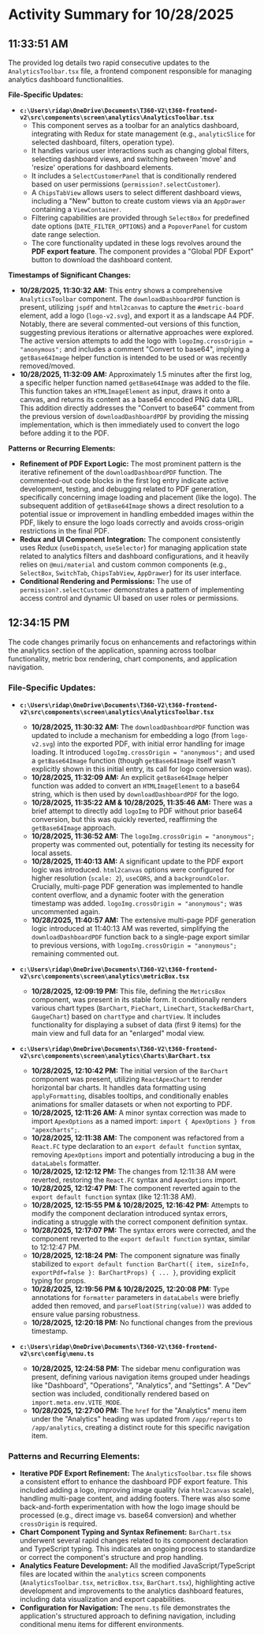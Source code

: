 # Activity Summary for 10/28/2025

## 11:33:51 AM
The provided log details two rapid consecutive updates to the `AnalyticsToolbar.tsx` file, a frontend component responsible for managing analytics dashboard functionalities.

**File-Specific Updates:**

*   **`c:\Users\ridap\OneDrive\Documents\T360-V2\t360-frontend-v2\src\components\screen\analytics\AnalyticsToolbar.tsx`**
    *   This component serves as a toolbar for an analytics dashboard, integrating with Redux for state management (e.g., `analyticSlice` for selected dashboard, filters, operation type).
    *   It handles various user interactions such as changing global filters, selecting dashboard views, and switching between 'move' and 'resize' operations for dashboard elements.
    *   It includes a `SelectCustomerPanel` that is conditionally rendered based on user permissions (`permission?.selectCustomer`).
    *   A `ChipsTabView` allows users to select different dashboard views, including a "New" button to create custom views via an `AppDrawer` containing a `ViewContainer`.
    *   Filtering capabilities are provided through `SelectBox` for predefined date options (`DATE_FILTER_OPTIONS`) and a `PopoverPanel` for custom date range selection.
    *   The core functionality updated in these logs revolves around the **PDF export feature**. The component provides a "Global PDF Export" button to download the dashboard content.

**Timestamps of Significant Changes:**

*   **10/28/2025, 11:30:32 AM:** This entry shows a comprehensive `AnalyticsToolbar` component. The `downloadDashboardPDF` function is present, utilizing `jspdf` and `html2canvas` to capture the `#metric-board` element, add a logo (`logo-v2.svg`), and export it as a landscape A4 PDF. Notably, there are several commented-out versions of this function, suggesting previous iterations or alternative approaches were explored. The active version attempts to add the logo with `logoImg.crossOrigin = "anonymous";` and includes a comment "Convert to base64", implying a `getBase64Image` helper function is intended to be used or was recently removed/moved.
*   **10/28/2025, 11:32:09 AM:** Approximately 1.5 minutes after the first log, a specific helper function named `getBase64Image` was added to the file. This function takes an `HTMLImageElement` as input, draws it onto a canvas, and returns its content as a base64 encoded PNG data URL. This addition directly addresses the "Convert to base64" comment from the previous version of `downloadDashboardPDF` by providing the missing implementation, which is then immediately used to convert the logo before adding it to the PDF.

**Patterns or Recurring Elements:**

*   **Refinement of PDF Export Logic:** The most prominent pattern is the iterative refinement of the `downloadDashboardPDF` function. The commented-out code blocks in the first log entry indicate active development, testing, and debugging related to PDF generation, specifically concerning image loading and placement (like the logo). The subsequent addition of `getBase64Image` shows a direct resolution to a potential issue or improvement in handling embedded images within the PDF, likely to ensure the logo loads correctly and avoids cross-origin restrictions in the final PDF.
*   **Redux and UI Component Integration:** The component consistently uses Redux (`useDispatch`, `useSelector`) for managing application state related to analytics filters and dashboard configurations, and it heavily relies on `@mui/material` and custom common components (e.g., `SelectBox`, `SwitchTab`, `ChipsTabView`, `AppDrawer`) for its user interface.
*   **Conditional Rendering and Permissions:** The use of `permission?.selectCustomer` demonstrates a pattern of implementing access control and dynamic UI based on user roles or permissions.

## 12:34:15 PM
The code changes primarily focus on enhancements and refactorings within the analytics section of the application, spanning across toolbar functionality, metric box rendering, chart components, and application navigation.

### File-Specific Updates:

*   **`c:\Users\ridap\OneDrive\Documents\T360-V2\t360-frontend-v2\src\components\screen\analytics\AnalyticsToolbar.tsx`**
    *   **10/28/2025, 11:30:32 AM:** The `downloadDashboardPDF` function was updated to include a mechanism for embedding a logo (from `logo-v2.svg`) into the exported PDF, with initial error handling for image loading. It introduced `logoImg.crossOrigin = "anonymous";` and used a `getBase64Image` function (though `getBase64Image` itself wasn't explicitly shown in this initial entry, its call for logo conversion was).
    *   **10/28/2025, 11:32:09 AM:** An explicit `getBase64Image` helper function was added to convert an `HTMLImageElement` to a base64 string, which is then used by `downloadDashboardPDF` for the logo.
    *   **10/28/2025, 11:35:22 AM & 10/28/2025, 11:35:46 AM:** There was a brief attempt to directly add `logoImg` to PDF without prior base64 conversion, but this was quickly reverted, reaffirming the `getBase64Image` approach.
    *   **10/28/2025, 11:36:52 AM:** The `logoImg.crossOrigin = "anonymous";` property was commented out, potentially for testing its necessity for local assets.
    *   **10/28/2025, 11:40:13 AM:** A significant update to the PDF export logic was introduced. `html2canvas` options were configured for higher resolution (`scale: 2`), `useCORS`, and a `backgroundColor`. Crucially, multi-page PDF generation was implemented to handle content overflow, and a dynamic footer with the generation timestamp was added. `logoImg.crossOrigin = "anonymous";` was uncommented again.
    *   **10/28/2025, 11:40:57 AM:** The extensive multi-page PDF generation logic introduced at 11:40:13 AM was reverted, simplifying the `downloadDashboardPDF` function back to a single-page export similar to previous versions, with `logoImg.crossOrigin = "anonymous";` remaining commented out.

*   **`c:\Users\ridap\OneDrive\Documents\T360-V2\t360-frontend-v2\src\components\screen\analytics\metricBox.tsx`**
    *   **10/28/2025, 12:09:19 PM:** This file, defining the `MetricsBox` component, was present in its stable form. It conditionally renders various chart types (`BarChart`, `PieChart`, `LineChart`, `StackedBarChart`, `GaugeChart`) based on `chartType` and `chartView`. It includes functionality for displaying a subset of data (first 9 items) for the main view and full data for an "enlarged" modal view.

*   **`c:\Users\ridap\OneDrive\Documents\T360-V2\t360-frontend-v2\src\components\screen\analytics\Charts\BarChart.tsx`**
    *   **10/28/2025, 12:10:42 PM:** The initial version of the `BarChart` component was present, utilizing `ReactApexChart` to render horizontal bar charts. It handles data formatting using `applyFormatting`, disables tooltips, and conditionally enables animations for smaller datasets or when not exporting to PDF.
    *   **10/28/2025, 12:11:26 AM:** A minor syntax correction was made to import `ApexOptions` as a named import: `import { ApexOptions } from "apexcharts";`.
    *   **10/28/2025, 12:11:38 AM:** The component was refactored from a `React.FC` type declaration to an `export default function` syntax, removing `ApexOptions` import and potentially introducing a bug in the `dataLabels` formatter.
    *   **10/28/2025, 12:12:12 PM:** The changes from 12:11:38 AM were reverted, restoring the `React.FC` syntax and `ApexOptions` import.
    *   **10/28/2025, 12:12:47 PM:** The component reverted again to the `export default function` syntax (like 12:11:38 AM).
    *   **10/28/2025, 12:15:55 PM & 10/28/2025, 12:16:42 PM:** Attempts to modify the component declaration introduced syntax errors, indicating a struggle with the correct component definition syntax.
    *   **10/28/2025, 12:17:07 PM:** The syntax errors were corrected, and the component reverted to the `export default function` syntax, similar to 12:12:47 PM.
    *   **10/28/2025, 12:18:24 PM:** The component signature was finally stabilized to `export default function BarChart({ item, sizeInfo, exportPdf=false }: BarChartProps) { ... }`, providing explicit typing for props.
    *   **10/28/2025, 12:19:56 PM & 10/28/2025, 12:20:08 PM:** Type annotations for `formatter` parameters in `dataLabels` were briefly added then removed, and `parseFloat(String(value))` was added to ensure value parsing robustness.
    *   **10/28/2025, 12:20:18 PM:** No functional changes from the previous timestamp.

*   **`c:\Users\ridap\OneDrive\Documents\T360-V2\t360-frontend-v2\src\config\menu.ts`**
    *   **10/28/2025, 12:24:58 PM:** The sidebar menu configuration was present, defining various navigation items grouped under headings like "Dashboard", "Operations", "Analytics", and "Settings". A "Dev" section was included, conditionally rendered based on `import.meta.env.VITE_MODE`.
    *   **10/28/2025, 12:27:00 PM:** The `href` for the "Analytics" menu item under the "Analytics" heading was updated from `/app/reports` to `/app/analytics`, creating a distinct route for this specific navigation item.

### Patterns and Recurring Elements:

*   **Iterative PDF Export Refinement:** The `AnalyticsToolbar.tsx` file shows a consistent effort to enhance the dashboard PDF export feature. This included adding a logo, improving image quality (via `html2canvas` scale), handling multi-page content, and adding footers. There was also some back-and-forth experimentation with how the logo image should be processed (e.g., direct image vs. base64 conversion) and whether `crossOrigin` is required.
*   **Chart Component Typing and Syntax Refinement:** `BarChart.tsx` underwent several rapid changes related to its component declaration and TypeScript typing. This indicates an ongoing process to standardize or correct the component's structure and prop handling.
*   **Analytics Feature Development:** All the modified JavaScript/TypeScript files are located within the `analytics` screen components (`AnalyticsToolbar.tsx`, `metricBox.tsx`, `BarChart.tsx`), highlighting active development and improvements to the analytics dashboard features, including data visualization and export capabilities.
*   **Configuration for Navigation:** The `menu.ts` file demonstrates the application's structured approach to defining navigation, including conditional menu items for different environments.